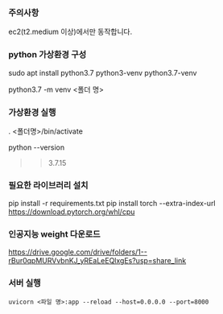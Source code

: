 ### 주의사항
ec2(t2.medium 이상)에서만 동작합니다. 

### python 가상환경 구성
sudo apt install python3.7 python3-venv python3.7-venv

python3.7 -m venv <폴더 명>

### 가상환경 실행
. <폴더명>/bin/activate

python --version
>> 3.7.15

### 필요한 라이브러리 설치

pip install -r requirements.txt
pip install torch --extra-index-url https://download.pytorch.org/whl/cpu
 
### 인공지능 weight 다운로드
https://drive.google.com/drive/folders/1--rBur0qpMURVvbnKJ_yREaLeEQlxgEs?usp=share_link



### 서버 실행
```
uvicorn <파일 명>:app --reload --host=0.0.0.0 --port=8000
```
